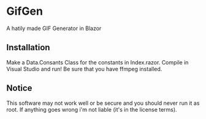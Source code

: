# GifGen
 A hatily made GIF Generator in Blazor

## Installation
Make a Data.Consants Class for the constants in Index.razor.  Compile in Visual Studio and run!  Be sure that you have ffmpeg installed.

## Notice
This software may not work well or be secure and you should never run it as root.  If anything goes wrong i'm not liable (it's in the license terms).